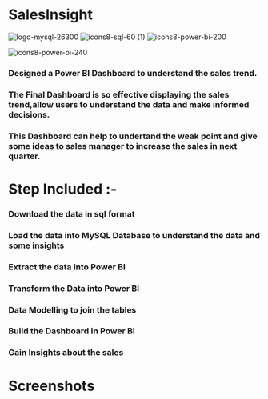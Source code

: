 # SalesInsight

![logo-mysql-26300](https://github.com/rounakgarg68/Sales-Insight/assets/87636522/50481f61-cf73-4d1e-90bc-b1094e78bd6c)
![icons8-sql-60 (1)](https://github.com/rounakgarg68/Sales-Insight/assets/87636522/3aa4d56f-2581-4569-9029-e4c67be20f1e)
![icons8-power-bi-200](https://github.com/rounakgarg68/Sales-Insight/assets/87636522/26e677e1-83d9-42b0-893f-432b05e6b074)

![icons8-power-bi-240](https://github.com/rounakgarg68/Sales-Insight/assets/87636522/0158c8be-cd43-48a6-a397-4a161dc8eb77)






### Designed a Power BI Dashboard to understand the sales trend.
### The Final Dashboard is so effective displaying the sales trend,allow users to understand the data and make informed decisions.
### This Dashboard can help to undertand the weak point and give some ideas to sales manager to increase the sales in next quarter.

# Step Included :- 
### Download the data in sql format
### Load the data into MySQL Database to understand the data and some insights
### Extract the data into Power BI
### Transform the Data into Power BI
### Data Modelling to join the tables
### Build the Dashboard in Power BI
### Gain Insights about the sales

# Screenshots
